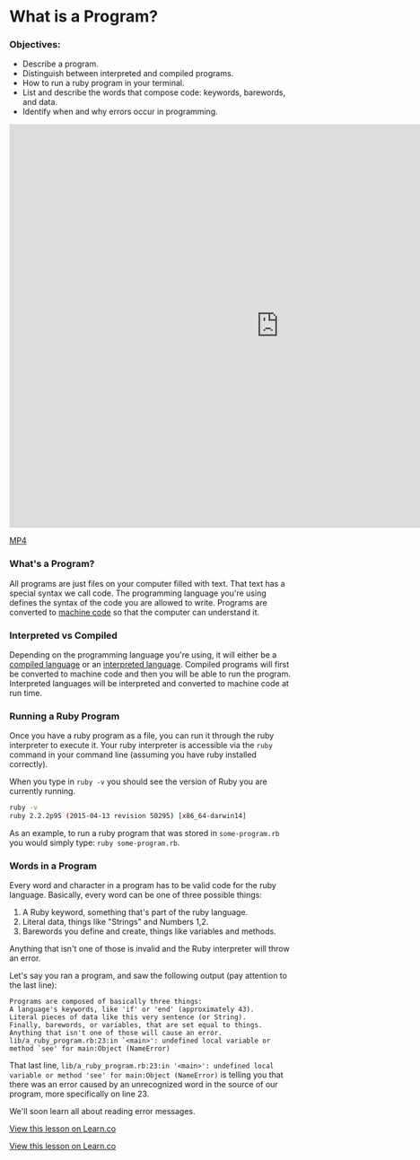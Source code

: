# What is a Program?

### Objectives:

* Describe a program.
* Distinguish between interpreted and compiled programs.
* How to run a ruby program in your terminal.
* List and describe the words that compose code: keywords, barewords, and data.
* Identify when and why errors occur in programming.

<iframe width="960" height="720" src="https://www.youtube.com/embed/P1cUm7BokaQ?rel=0&amp;showinfo=0" frameborder="0" allowfullscreen></iframe>

[MP4](http://flatiron-videos.s3.amazonaws.com/ironboard/ruby/ruby-lecture-what-is-a-program/ruby-lecture-what-is-a-program.mp4)

### What's a Program?

All programs are just files on your computer filled with text. That text has a special syntax we call code. The programming language you're using defines the syntax of the code you are allowed to write. Programs are converted to [machine code](https://en.wikipedia.org/wiki/Machine_code) so that the computer can understand it.

### Interpreted vs Compiled

Depending on the programming language you're using, it will either be a [compiled language](http://en.wikipedia.org/wiki/Compiled_language) or an [interpreted language](http://en.wikipedia.org/wiki/Interpreted_language). Compiled programs will first be converted to machine code and then you will be able to run the program. Interpreted languages will be interpreted and converted to machine code at run time.

### Running a Ruby Program

Once you have a ruby program as a file, you can run it through the ruby interpreter to execute it. Your ruby interpreter is accessible via the `ruby` command in your command line (assuming you have ruby installed correctly).

When you type in `ruby -v` you should see the version of Ruby you are currently running.

```bash
ruby -v
ruby 2.2.2p95 (2015-04-13 revision 50295) [x86_64-darwin14]
```

As an example, to run a ruby program that was stored in `some-program.rb` you would simply type: `ruby some-program.rb`. 

### Words in a Program

Every word and character in a program has to be valid code for the ruby language. Basically, every word can be one of three possible things:

1. A Ruby keyword, something that's part of the ruby language.
2. Literal data, things like "Strings" and Numbers 1,2.
3. Barewords you define and create, things like variables and methods.

Anything that isn't one of those is invalid and the Ruby interpreter will throw an error. 

Let's say you ran a program, and saw the following output (pay attention to the last line):

```
Programs are composed of basically three things:
A language's keywords, like 'if' or 'end' (approximately 43).
Literal pieces of data like this very sentence (or String).
Finally, barewords, or variables, that are set equal to things.
Anything that isn't one of those will cause an error.
lib/a_ruby_program.rb:23:in `<main>': undefined local variable or method `see' for main:Object (NameError)
```

That last line, `lib/a_ruby_program.rb:23:in '<main>': undefined local variable or method 'see' for main:Object (NameError)` is telling you that there was an error caused by an unrecognized word in the source of our program, more specifically on line 23.

We'll soon learn all about reading error messages.

<a href='https://learn.co/lessons/ruby-lecture-intro-what-is-a-program' data-visibility='hidden'>View this lesson on Learn.co</a>

<a href='https://learn.co/lessons/ruby-lecture-intro-what-is-a-program' data-visibility='hidden'>View this lesson on Learn.co</a>
